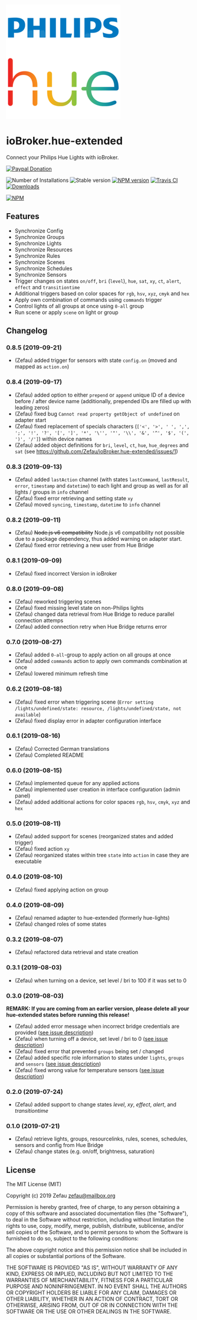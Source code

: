 ![Logo](admin/hue-extended.png)
# ioBroker.hue-extended
Connect your Philips Hue Lights with ioBroker.

[![Paypal Donation](https://img.shields.io/badge/paypal-donate%20|%20spenden-blue.svg)](https://www.paypal.com/cgi-bin/webscr?cmd=_s-xclick&hosted_button_id=S45U45EHXGQHN&source=url)

![Number of Installations](http://iobroker.live/badges/hue-extended-installed.svg)
![Stable version](http://iobroker.live/badges/hue-extended-stable.svg)
[![NPM version](http://img.shields.io/npm/v/iobroker.hue-extended.svg)](https://www.npmjs.com/package/iobroker.hue-extended)
[![Travis CI](https://travis-ci.org/Zefau/ioBroker.hue-extended.svg?branch=master)](https://travis-ci.org/Zefau/ioBroker.hue-extended)
[![Downloads](https://img.shields.io/npm/dm/iobroker.hue-extended.svg)](https://www.npmjs.com/package/iobroker.hue-extended)

[![NPM](https://nodei.co/npm/iobroker.hue-extended.png?downloads=true)](https://nodei.co/npm/iobroker.hue-extended/) 


## Features
- Synchronize Config
- Synchronize Groups
- Synchronize Lights
- Synchronize Resources
- Synchronize Rules
- Synchronize Scenes
- Synchronize Schedules
- Synchronize Sensors 
- Trigger changes on states `on/off`, `bri` (`level`), `hue`, `sat`, `xy`, `ct`, `alert`, `effect` and `transitiontime`
- Additional triggers based on color spaces for `rgb`, `hsv`, `xyz`, `cmyk` and `hex`
- Apply own combination of commands using `commands` trigger
- Control lights of all groups at once using `0-all` group
- Run scene or apply `scene` on light or group


## Changelog

### 0.8.5 (2019-09-21)
- (Zefau) added trigger for sensors with state `config.on` (moved and mapped as `action.on`)

### 0.8.4 (2019-09-17)
- (Zefau) added option to either `prepend` or `append` unique ID of a device before / after device name (additionally, prepended IDs are filled up with leading zeros)
- (Zefau) fixed bug `Cannot read property getObject of undefined` on adapter start
- (Zefau) fixed replacement of specials characters (`['<', '>', ' ', ',', ';', '!', '?', '[', ']', '*', '\'', '"', '\\', '&', '^', '$', '(', ')', '/']`) within device names
- (Zefau) added object definitions for `bri`, `level`, `ct`, `hue`, `hue_degrees` and `sat` (see https://github.com/Zefau/ioBroker.hue-extended/issues/1)

### 0.8.3 (2019-09-13)
- (Zefau) added `lastAction` channel (with states `lastCommand`, `lastResult`, `error`, `timestamp` and `datetime`) to each light and group as well as for all lights / groups in `info` channel
- (Zefau) fixed error retrieving and setting state `xy`
- (Zefau) moved `syncing`, `timestamp`, `datetime` to `info` channel

### 0.8.2 (2019-09-11)
- (Zefau) ~~Node.js v6 compatibility~~ Node.js v6 compatibility not possible due to a package dependency, thus added warning on adapter start.
- (Zefau) fixed error retrieving a new user from Hue Bridge

### 0.8.1 (2019-09-09)
- (Zefau) fixed incorrect Version in ioBroker

### 0.8.0 (2019-09-08)
- (Zefau) reworked triggering scenes
- (Zefau) fixed missing level state on non-Philips lights
- (Zefau) changed data retrieval from Hue Bridge to reduce parallel connection attemps
- (Zefau) added connection retry when Hue Bridge returns error

### 0.7.0 (2019-08-27)
- (Zefau) added `0-all`-group to apply action on all groups at once
- (Zefau) added `commands` action to apply own commands combination at once
- (Zefau) lowered minimum refresh time

### 0.6.2 (2019-08-18)
- (Zefau) fixed error when triggering scene (`Error setting /lights/undefined/state: resource, /lights/undefined/state, not available`)
- (Zefau) fixed display error in adapter configuration interface

### 0.6.1 (2019-08-16)
- (Zefau) Corrected German translations
- (Zefau) Completed README

### 0.6.0 (2019-08-15)
- (Zefau) implemented queue for any applied actions
- (Zefau) implemented user creation in interface configuration (admin panel)
- (Zefau) added additional actions for color spaces `rgb`, `hsv`, `cmyk`, `xyz` and `hex`

### 0.5.0 (2019-08-11)
- (Zefau) added support for scenes (reorganized states and added trigger)
- (Zefau) fixed action `xy`
- (Zefau) reorganized states within tree `state` into `action` in case they are executable

### 0.4.0 (2019-08-10)
- (Zefau) fixed applying action on group

### 0.4.0 (2019-08-09)
- (Zefau) renamed adapter to hue-extended (formerly hue-lights)
- (Zefau) changed roles of some states

### 0.3.2 (2019-08-07)
- (Zefau) refactored data retrieval and state creation

### 0.3.1 (2019-08-03)
- (Zefau) when turning on a device, set level / bri to 100 if it was set to 0

### 0.3.0 (2019-08-03)

__REMARK: If you are coming from an earlier version, please delete all your hue-extended states before running this release!__

- (Zefau) added error message when incorrect bridge credentials are provided ([see issue description](https://forum.iobroker.net/post/287505))
- (Zefau) when turning off a device, set level / bri to 0 ([see issue description](https://forum.iobroker.net/post/287566))
- (Zefau) fixed error that prevented `groups` being set / changed
- (Zefau) added specific role information to states under `lights`, `groups` and `sensors` ([see issue description](https://forum.iobroker.net/post/287566))
- (Zefau) fixed wrong value for temperature sensors ([see issue description](https://forum.iobroker.net/post/287564))

### 0.2.0 (2019-07-24)
- (Zefau) added support to change states _level_, _xy_, _effect_, _alert_, and _transitiontime_

### 0.1.0 (2019-07-21)
- (Zefau) retrieve lights, groups, resourcelinks, rules, scenes, schedules, sensors and config from Hue Bridge
- (Zefau) change states (e.g. on/off, brightness, saturation)


## License
The MIT License (MIT)

Copyright (c) 2019 Zefau <zefau@mailbox.org>

Permission is hereby granted, free of charge, to any person obtaining a copy
of this software and associated documentation files (the "Software"), to deal
in the Software without restriction, including without limitation the rights
to use, copy, modify, merge, publish, distribute, sublicense, and/or sell
copies of the Software, and to permit persons to whom the Software is
furnished to do so, subject to the following conditions:

The above copyright notice and this permission notice shall be included in
all copies or substantial portions of the Software.

THE SOFTWARE IS PROVIDED "AS IS", WITHOUT WARRANTY OF ANY KIND, EXPRESS OR
IMPLIED, INCLUDING BUT NOT LIMITED TO THE WARRANTIES OF MERCHANTABILITY,
FITNESS FOR A PARTICULAR PURPOSE AND NONINFRINGEMENT. IN NO EVENT SHALL THE
AUTHORS OR COPYRIGHT HOLDERS BE LIABLE FOR ANY CLAIM, DAMAGES OR OTHER
LIABILITY, WHETHER IN AN ACTION OF CONTRACT, TORT OR OTHERWISE, ARISING FROM,
OUT OF OR IN CONNECTION WITH THE SOFTWARE OR THE USE OR OTHER DEALINGS IN
THE SOFTWARE.
